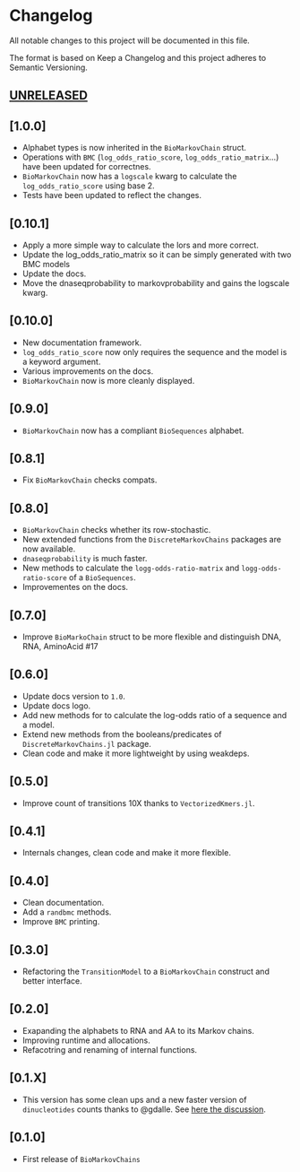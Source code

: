 # Changelog

All notable changes to this project will be documented in this file.

The format is based on Keep a Changelog and this project adheres to Semantic Versioning.

## [UNRELEASED](https://github.com/camilogarciabotero/GeneFinder.jl/compare/v0.10.1...main)

## [1.0.0]

- Alphabet types is now inherited in the `BioMarkovChain` struct.
- Operations with `BMC` (`log_odds_ratio_score`, `log_odds_ratio_matrix`...) have been updated for correctnes.
- `BioMarkovChain` now has a `logscale` kwarg to calculate the `log_odds_ratio_score` using base 2.
- Tests have been updated to reflect the changes.

## [0.10.1]

- Apply a more simple way to calculate the lors and more correct.
- Update the log_odds_ratio_matrix so it can be simply generated with two BMC models
- Update the docs.
- Move the dnaseqprobability to markovprobability and gains the logscale kwarg.

## [0.10.0]

- New documentation framework.
- `log_odds_ratio_score` now only requires the sequence and the model is a keyword argument.
- Various improvements on the docs.
- `BioMarkovChain` now is more cleanly displayed.

## [0.9.0]

- `BioMarkovChain` now has a compliant `BioSequences` alphabet.

## [0.8.1]

- Fix `BioMarkovChain` checks compats.

## [0.8.0]

- `BioMarkovChain` checks whether its row-stochastic.
- New extended functions from the `DiscreteMarkovChains` packages are now available.
- `dnaseqprobability` is much faster.
- New methods to calculate the `logg-odds-ratio-matrix` and `logg-odds-ratio-score` of a `BioSequences`.
- Improvementes on the docs.

## [0.7.0]

- Improve `BioMarkoChain` struct to be more flexible and distinguish DNA, RNA, AminoAcid #17

## [0.6.0]

- Update docs version to `1.0`.
- Update docs logo.
- Add new methods for to calculate the log-odds ratio of a sequence and a model.
- Extend new methods from the booleans/predicates of `DiscreteMarkovChains.jl` package.
- Clean code and make it more lightweight by using weakdeps.

## [0.5.0]

- Improve count of transitions 10X thanks to `VectorizedKmers.jl`.

## [0.4.1]

- Internals changes, clean code and make it more flexible.

## [0.4.0]

- Clean documentation.
- Add a `randbmc` methods.
- Improve `BMC` printing.

## [0.3.0]

- Refactoring the `TransitionModel` to a `BioMarkovChain` construct and better interface.

## [0.2.0]

- Exapanding the alphabets to RNA and AA to its Markov chains.
- Improving runtime and allocations.
- Refacotring and renaming of internal functions.

## [0.1.X]

- This version has some clean ups and a new faster version of `dinucleotides` counts thanks to @gdalle. See [here the discussion](https://discourse.julialang.org/t/optimizing-dinucleotides-count-in-a-dna-sequence-type-longdna/101583/4?u=camilogarciabotero).

## [0.1.0]

- First release of `BioMarkovChains`
